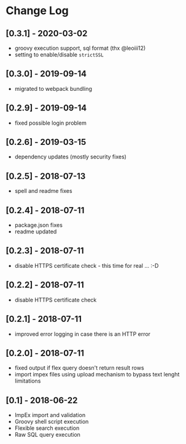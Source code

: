 # Change Log

## [0.3.1] - 2020-03-02
- groovy execution support, sql format (thx @leoiii12)
- setting to enable/disable `strictSSL`

## [0.3.0] - 2019-09-14
- migrated to webpack bundling

## [0.2.9] - 2019-09-14
- fixed possible login problem

## [0.2.6] - 2019-03-15
- dependency updates (mostly security fixes)

## [0.2.5] - 2018-07-13
- spell and readme fixes

## [0.2.4] - 2018-07-11
- package.json fixes
- readme updated

## [0.2.3] - 2018-07-11
- disable HTTPS certificate check - this time for real ... :-D

## [0.2.2] - 2018-07-11
- disable HTTPS certificate check

## [0.2.1] - 2018-07-11
- improved error logging in case there is an HTTP error

## [0.2.0] - 2018-07-11
- fixed output if flex query doesn't return result rows
- import impex files using upload mechanism to bypass text lenght limitations

## [0.1] - 2018-06-22
- ImpEx import and validation
- Groovy shell script execution
- Flexible search execution
- Raw SQL query execution
